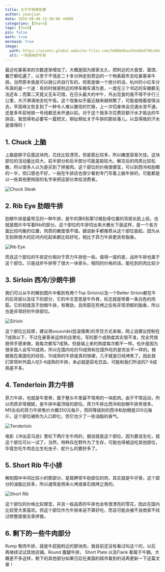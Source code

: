 ```yaml
---
title: 关于牛排那些事
author: yuanjian
date: 2019-08-08 23:30:00 +0800
categories: [Share]
tags: [food]
pin: false
math: true
mermaid: true
image:
  path: https://assets-global.website-files.com/5d88b6baa39a48a9706c0dc5/60e8135f1825f3376b48fff7_chuck-2160-min.jpg
  alt: 一块美味的牛排
---
```


最近吃豪客来的次数逐渐增加了。大概是因为居家太久，把附近的大食堂、面馆、餐厅都吃遍了，以至于不惜走二十多分钟走到旁边的一个物美超市去吃豪客来牛排。当然原本我是可以骑公共自行车的，但若是做一个统计的话，杭州的小红车分布真的是一个迷：有的时候家附近的停车棚车满为患，一度在三个邻近的车棚都无法还车；而第二天竟又无车可借，在日头最大的中午，外出觅食的我不得不步行三公里，大汗淋漓地去吃午饭。这个现象似乎最近越来越频繁了，可能是随着疫情淡去，早高峰又恢复到了一种令人难以置信的忙碌，上一次切身体会交通水泄不通，还是多年前地铁一号线都还未开通以前。对于这个我多次花费巨额汗水才抵达的牛排店，我觉得有必要写一篇短文，掰扯掰扯关于牛排的那些事儿，以显得我的汗水是值得的！

## 1. Chuck 上脑

上脑是脖子后面这块肉，花纹比较漂亮，但是筋比较多，所以嫩度容易欠佳。这块部位的活动量比较大，前半部分和后半部分可能差距较大。解冻后的肉质比较松散，所以很多人以为是买到了拼接肉。这个部位的价格很便宜，可以到西冷和肋眼的一半，但口感也不好，一般在牛排店也很少看到专门写着上脑牛排的，可能都是以一些其他更绚丽的名字来把这部分卖给消费者。

![Chuck Steak](https://assets-global.website-files.com/5d88b6baa39a48a9706c0dc5/60e8135f1825f3376b48fff7_chuck-2160-min.jpg)

## 2. Rib Eye 肋眼牛排

肋眼牛排是最常见的一种牛排，是牛的第6到第12根肋骨位置的背部长肌上段，也就是图片中写着Rib的部分。这个部位的牛排切出来大概长下面这样，是一个各方面比较均衡的位置，肉质的嫩度很不错。据说新手都推荐从这个部位尝起，因为从生到熟很大的区间内吃起来都比较好吃，相比于菲力牛排更具有脂香。

![Rib Eye](https://assets-global.website-files.com/5d88b6baa39a48a9706c0dc5/60e81376df2a09068c12a0c3_rib-eye-PWCN6G8-2160-min.jpg)

而且这个部位的牛排定价相对于菲力牛排低一些。值得一提的是，战斧牛排也属于这个部位，只是战斧牛排带了很大一块骨头，相同的价格的话，能吃到的肉比较少

## 3. Sirloin 西冷/沙朗牛排

我们可以从牛的解剖图片中看到有两个Top Sirloin以及一个Better Sirloin都在牛的后背部以及往下的部分，它的中文意思是牛外脊，标志就是带着一条白色的肉筋。它的韧度高于肋眼牛排，有嚼劲，且肉筋在煎烤之后有非常浓郁的脂香，所以也是非常好的牛排部位。

![Sirloin](https://assets-global.website-files.com/5d88b6baa39a48a9706c0dc5/60e8139392b5c889aef07eba_sirloin-2160-min.jpg)

这个部位比较厚，建议用sousvide(低温慢煮)的烹饪方式来做，网上说建议控制在7成熟以下，不过在豪客来这样的店里吃，写的那个成熟度其实很不准，完全凭借厨师手感来做，我每次都写7成熟，但是端上来的熟度每次都不一样。也许是因为很多国人会写10成熟，所以在国内吃的10成熟和在国外吃的是完全不一样的。根据我在美国吃的经验，10成熟的牛排是真的铁硬，几乎就是已经烤焦了。因此我们常常听外国人吃5-6成熟的牛排，未必就是茹毛饮血，可能和我们所说的7-8成熟差不多。

## 4. Tenderloin 菲力牛排

菲力牛排，也就是牛里脊，属于整头牛里最不常用的一块肌肉。由于不常运动，所以肉质非常细腻，是牛排中最顶级的部位。菲力牛排比西冷和肋眼牛排贵很多。M5左右的菲力牛排售价大概350元每斤，而同等级别的西冷和肋眼是200元每斤。这个部位被称为入口即化，但它也少了一些油脂的香气。

![Tenderloin](https://assets-global.website-files.com/5d88b6baa39a48a9706c0dc5/60e8139f5f4d1485ccca2a63_tenderloin-2160-min.jpg)

电影《冲出亚马逊》里吃下两斤生牛肉的，据说就是这个部位，因为要说生吃，就这个部位可以一试了。当然，特种兵在野外为了生存，可能也得被迫吃其他部位，毕竟生吃牛肉总比生吃虫子、蛇什么的要好多了。

## 5. Short Rib 牛小排

解剖图中中间比较小的那部分，是肩胛至牛肋部位的肉，其实就是牛仔骨。这个部分的油脂比较多，所以通常是用来火烤或者石锅烤之类的。

![Short Rib](https://assets-global.website-files.com/5d88b6baa39a48a9706c0dc5/60e81381bf3b178e8cbc5e10_shortrib-2160-min.jpg)

这个部位的价格比较便宜，并且一般品质的牛排也会有很漂亮的雪花，因此在国内比较受大家喜欢。但这个部位作为牛排来说不算好吃，而且可能会被不良商家不经过修整直接去骨拼接。

## 6. 剩下的一些牛肉部分

Rump 臀肉牛排，就是牛屁股附近的那块肉，我目前还没有看过叫这个的，以后再继续试试其他店铺。Round 腹腿牛排， Short Plate 以及Flank 都属于牛腩。大概差不多这样，剩下的其他部分如果日后在美国的超市看到的话再更新一下这篇文章！